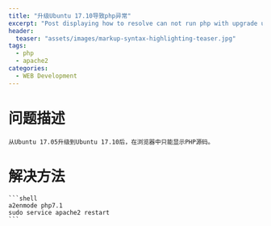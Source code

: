 ```yaml
---
title: "升级Ubuntu 17.10导致php异常"
excerpt: "Post displaying how to resolve can not run php with upgrade ubuntu."
header:
  teaser: "assets/images/markup-syntax-highlighting-teaser.jpg"
tags: 
  - php
  - apache2
categories:
  - WEB Development
---
```


# 问题描述
    从Ubuntu 17.05升级到Ubuntu 17.10后，在浏览器中只能显示PHP源码。

# 解决方法
    ```shell
    a2enmode php7.1
    sudo service apache2 restart
    ```
